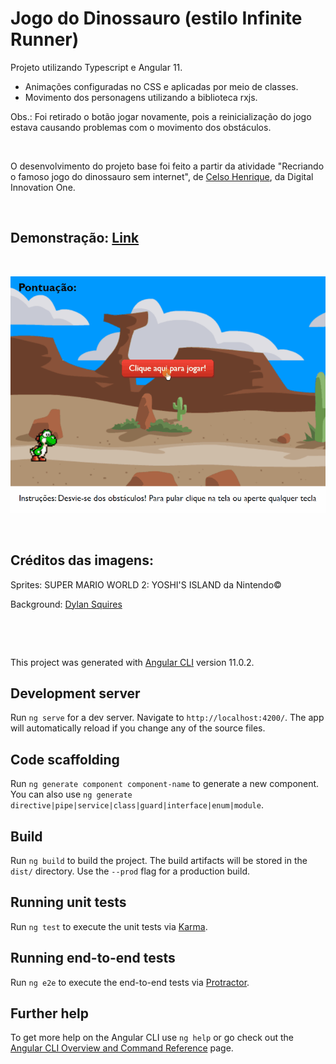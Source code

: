 # Jogo do Dinossauro (estilo Infinite Runner)

Projeto utilizando Typescript e Angular 11.

* Animações configuradas no CSS e aplicadas por meio de classes.
* Movimento dos personagens utilizando a biblioteca rxjs.

Obs.: Foi retirado o botão jogar novamente, pois a reinicialização do jogo estava causando problemas com o movimento dos obstáculos.

<p>&nbsp;</p>

O desenvolvimento do projeto base foi feito a partir da atividade "Recriando o famoso jogo do dinossauro sem internet", de [Celso Henrique](https://github.com/celso-henrique/dio-dino-game), da Digital Innovation One.

<p>&nbsp;</p>

## Demonstração: [Link](http://jogo-infinite-runner.s3-website-sa-east-1.amazonaws.com)

<p>&nbsp;</p>

![Preview](ReadMe/demonstracao.gif)

<p>&nbsp;</p>

## Créditos das imagens:
Sprites: SUPER MARIO WORLD 2: YOSHI'S ISLAND da Nintendo©

Background: [Dylan Squires](https://opengameart.org/content/several-scrolling-backgrounds-and-layerable-runners)

<p>&nbsp;</p>
<p>&nbsp;</p>

This project was generated with [Angular CLI](https://github.com/angular/angular-cli) version 11.0.2.

## Development server

Run `ng serve` for a dev server. Navigate to `http://localhost:4200/`. The app will automatically reload if you change any of the source files.

## Code scaffolding

Run `ng generate component component-name` to generate a new component. You can also use `ng generate directive|pipe|service|class|guard|interface|enum|module`.

## Build

Run `ng build` to build the project. The build artifacts will be stored in the `dist/` directory. Use the `--prod` flag for a production build.

## Running unit tests

Run `ng test` to execute the unit tests via [Karma](https://karma-runner.github.io).

## Running end-to-end tests

Run `ng e2e` to execute the end-to-end tests via [Protractor](http://www.protractortest.org/).

## Further help

To get more help on the Angular CLI use `ng help` or go check out the [Angular CLI Overview and Command Reference](https://angular.io/cli) page.
